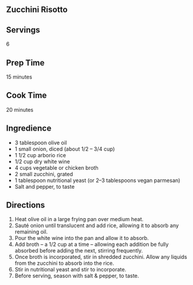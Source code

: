 ## Zucchini Risotto

## Servings

6

## Prep Time

15 minutes

## Cook Time

20 minutes

## Ingredience

* 3 tablespoon olive oil
* 1 small onion, diced (about 1/2 – 3/4 cup)
* 1 1/2 cup arborio rice
* 1/2 cup dry white wine
* 4 cups vegetable or chicken broth
* 2 small zucchini, grated
* 1 tablespoon nutritional yeast (or 2–3 tablespoons vegan parmesan)
* Salt and pepper, to taste

## Directions

1. Heat olive oil in a large frying pan over medium heat.
2. Sauté onion until translucent and add rice, allowing it to absorb any remaining oil.
3. Pour the white wine into the pan and allow it to absorb.
4. Add broth – a 1/2 cup at a time – allowing each addition be fully absorbed before adding the next, stirring frequently.
5. Once broth is incorporated, stir in shredded zucchini. Allow any liquids from the zucchini to absorb into the rice.
6. Stir in nutritional yeast and stir to incorporate.
7. Before serving, season with salt & pepper, to taste.

